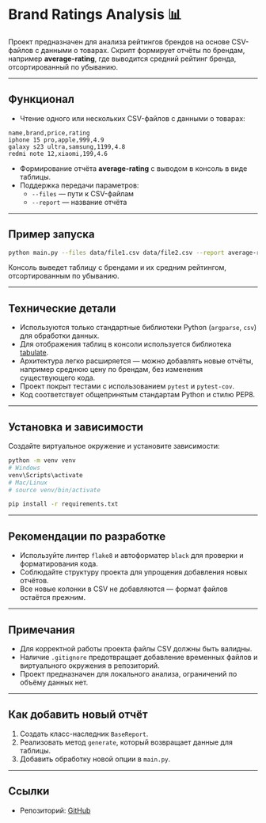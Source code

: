 # Brand Ratings Analysis 📊

Проект предназначен для анализа рейтингов брендов на основе CSV-файлов с данными о товарах. Скрипт формирует отчёты по брендам, например **average-rating**, где выводится средний рейтинг бренда, отсортированный по убыванию.

---

## Функционал

- Чтение одного или нескольких CSV-файлов с данными о товарах:

```csv
name,brand,price,rating
iphone 15 pro,apple,999,4.9
galaxy s23 ultra,samsung,1199,4.8
redmi note 12,xiaomi,199,4.6
```

- Формирование отчёта **average-rating** с выводом в консоль в виде таблицы.
- Поддержка передачи параметров:
  - `--files` — пути к CSV-файлам
  - `--report` — название отчёта

---

## Пример запуска

```bash
python main.py --files data/file1.csv data/file2.csv --report average-rating
```

Консоль выведет таблицу с брендами и их средним рейтингом, отсортированным по убыванию.

---

## Технические детали

- Используются только стандартные библиотеки Python (`argparse`, `csv`) для обработки данных.
- Для отображения таблиц в консоли используется библиотека [tabulate](https://pypi.org/project/tabulate/).
- Архитектура легко расширяется — можно добавлять новые отчёты, например среднюю цену по брендам, без изменения существующего кода.
- Проект покрыт тестами с использованием `pytest` и `pytest-cov`.
- Код соответствует общепринятым стандартам Python и стилю PEP8.

---

## Установка и зависимости

Создайте виртуальное окружение и установите зависимости:

```bash
python -m venv venv
# Windows
venv\Scripts\activate
# Mac/Linux
# source venv/bin/activate

pip install -r requirements.txt
```

---

## Рекомендации по разработке

- Используйте линтер `flake8` и автоформатер `black` для проверки и форматирования кода.
- Соблюдайте структуру проекта для упрощения добавления новых отчётов.
- Все новые колонки в CSV не добавляются — формат файлов остаётся прежним.

---

## Примечания

- Для корректной работы проекта файлы CSV должны быть валидны.  
- Наличие `.gitignore` предотвращает добавление временных файлов и виртуального окружения в репозиторий.  
- Проект предназначен для локального анализа, ограничений по объёму данных нет.

---

## Как добавить новый отчёт

1. Создать класс-наследник `BaseReport`.  
2. Реализовать метод `generate`, который возвращает данные для таблицы.  
3. Добавить обработку новой опции в `main.py`.  

---

## Ссылки

- Репозиторий: [GitHub](https://github.com/Rozzenant/average-rating)
